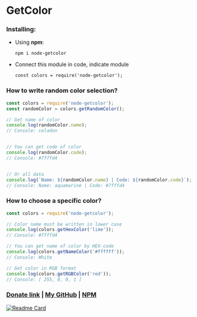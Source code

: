# GetColor

### Installing:
* Using **npm**:

    `npm i node-getcolor`
* Connect this module in code, indicate module

    `const colors = require('node-getcolor');`
### How to write random color selection?
```javascript
const colors = require('node-getcolor');
const randomColor = colors.getRandomColor();

// Get name of color
console.log(randomColor.name);
// Console: celadon


// You can get code of color
console.log(randomColor.code);
// Console: #7fffd4


// Or all data
console.log(`Name: ${randomColor.name} | Code: ${randomColor.code}`);
// Console: Name: aquamarine | Code: #7fffd4
```

### How to choose a specific color?
```javascript
const colors = require('node-getcolor');

// Color name must be written in lower case
console.log(colors.getHexColor('lime'));
// Console: #7fffd4

// You can get name of color by HEX-code
console.log(colors.getNameColor('#ffffff'));
// Console: White

// Get color in RGB format
console.log(colors.getRGBColor('red'));
// Console: [ 255, 0, 0, 1 ]
```


### [Donate link](https://yoomoney.ru/transfer/quickpay?requestId=353336363035363832365f62313031313938616234313235363132636364346436393865336436376637623663383937656131) | [My GitHub](https://github.com/byBenPuls) | [NPM](https://www.npmjs.com/package/node-getcolor)


[![Readme Card](https://github-readme-stats.vercel.app/api/pin/?username=byBenPuls&repo=node-getcolor)](https://github.com/byBenPuls/node-getcolor)
